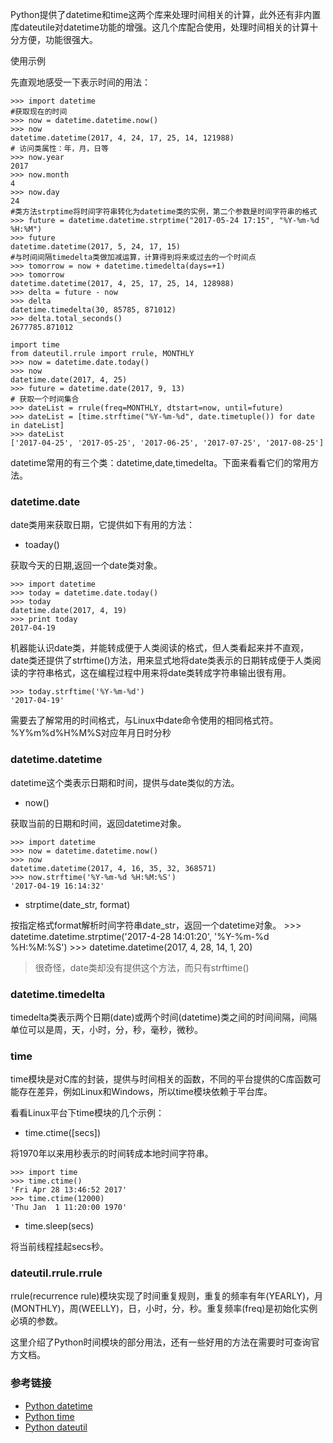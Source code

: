 ﻿Python提供了datetime和time这两个库来处理时间相关的计算，此外还有非内置库dateutile对datetime功能的增强。这几个库配合使用，处理时间相关的计算十分方便，功能很强大。

使用示例

先直观地感受一下表示时间的用法：

    >>> import datetime
    #获取现在的时间
    >>> now = datetime.datetime.now()
    >>> now
    datetime.datetime(2017, 4, 24, 17, 25, 14, 121988)
    # 访问类属性：年，月，日等
    >>> now.year
    2017
    >>> now.month
    4
    >>> now.day
    24
    #类方法strptime将时间字符串转化为datetime类的实例，第二个参数是时间字符串的格式
    >>> future = datetime.datetime.strptime("2017-05-24 17:15", "%Y-%m-%d %H:%M")
    >>> future
    datetime.datetime(2017, 5, 24, 17, 15)
    #与时间间隔timedelta类做加减运算，计算得到将来或过去的一个时间点
    >>> tomorrow = now + datetime.timedelta(days=+1)
    >>> tomorrow
    datetime.datetime(2017, 4, 25, 17, 25, 14, 128988)
    >>> delta = future - now
    >>> delta
    datetime.timedelta(30, 85785, 871012)
    >>> delta.total_seconds()
    2677785.871012

    import time
    from dateutil.rrule import rrule, MONTHLY
    >>> now = datetime.date.today()
    >>> now
    datetime.date(2017, 4, 25)
    >>> future = datetime.date(2017, 9, 13)
    # 获取一个时间集合
    >>> dateList = rrule(freq=MONTHLY, dtstart=now, until=future)
    >>> dateList = [time.strftime("%Y-%m-%d", date.timetuple()) for date in dateList]
    >>> dateList
    ['2017-04-25', '2017-05-25', '2017-06-25', '2017-07-25', '2017-08-25']

datetime常用的有三个类：datetime,date,timedelta。下面来看看它们的常用方法。

### datetime.date

date类用来获取日期，它提供如下有用的方法：

- toaday()

获取今天的日期,返回一个date类对象。

    >>> import datetime
    >>> today = datetime.date.today()
    >>> today
    datetime.date(2017, 4, 19)
    >>> print today
    2017-04-19

机器能认识date类，并能转成便于人类阅读的格式，但人类看起来并不直观，date类还提供了strftime()方法，用来显式地将date类表示的日期转成便于人类阅读的字符串格式，这在编程过程中用来将date类转成字符串输出很有用。

    >>> today.strftime('%Y-%m-%d')
    '2017-04-19'

需要去了解常用的时间格式，与Linux中date命令使用的相同格式符。%Y%m%d%H%M%S对应年月日时分秒

### datetime.datetime

datetime这个类表示日期和时间，提供与date类似的方法。

- now()

获取当前的日期和时间，返回datetime对象。

    >>> import datetime
    >>> now = datetime.datetime.now()
    >>> now
    datetime.datetime(2017, 4, 16, 35, 32, 368571)
    >>> now.strftime('%Y-%m-%d %H:%M:%S')
    '2017-04-19 16:14:32'

- strptime(date_str, format)

按指定格式format解析时间字符串date_str，返回一个datetime对象。
    >>> datetime.datetime.strptime('2017-4-28 14:01:20', '%Y-%m-%d %H:%M:%S')
    >>> datetime.datetime(2017, 4, 28, 14, 1, 20)

>很奇怪，date类却没有提供这个方法，而只有strftime()

### datetime.timedelta

timedelta类表示两个日期(date)或两个时间(datetime)类之间的时间间隔，间隔单位可以是周，天，小时，分，秒，毫秒，微秒。

### time

time模块是对C库的封装，提供与时间相关的函数，不同的平台提供的C库函数可能存在差异，例如Linux和Windows，所以time模块依赖于平台库。

看看Linux平台下time模块的几个示例：

- time.ctime([secs])

将1970年以来用秒表示的时间转成本地时间字符串。

    >>> import time
    >>> time.ctime()
    'Fri Apr 28 13:46:52 2017'
    >>> time.ctime(12000)
    'Thu Jan  1 11:20:00 1970'

- time.sleep(secs)

将当前线程挂起secs秒。

### dateutil.rrule.rrule

rrule(recurrence rule)模块实现了时间重复规则，重复的频率有年(YEARLY)，月(MONTHLY)，周(WEELLY)，日，小时，分，秒。重复频率(freq)是初始化实例必填的参数。


这里介绍了Python时间模块的部分用法，还有一些好用的方法在需要时可查询官方文档。

### 参考链接

- [Python datetime](https://docs.python.org/2/library/datetime.html)
- [Python time](https://docs.python.org/2/library/time.html)
- [Python dateutil](https://dateutil.readthedocs.io/en/stable/)